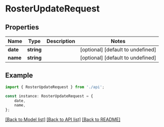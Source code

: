 # RosterUpdateRequest


## Properties

Name | Type | Description | Notes
------------ | ------------- | ------------- | -------------
**date** | **string** |  | [optional] [default to undefined]
**name** | **string** |  | [optional] [default to undefined]

## Example

```typescript
import { RosterUpdateRequest } from './api';

const instance: RosterUpdateRequest = {
    date,
    name,
};
```

[[Back to Model list]](../README.md#documentation-for-models) [[Back to API list]](../README.md#documentation-for-api-endpoints) [[Back to README]](../README.md)
